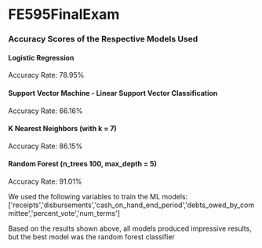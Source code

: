 # FE595FinalExam

### Accuracy Scores of the Respective Models Used
#### Logistic Regression
Accuracy Rate: 78.95%

#### Support Vector Machine - Linear Support Vector Classification
Accuracy Rate: 66.16%

#### K Nearest Neighbors (with k = 7)
Accuracy Rate: 86.15%

#### Random Forest (n_trees 100, max_depth = 5)
Accuracy Rate: 91.01%

We used the following variables to train the ML models:
['receipts','disbursements','cash_on_hand_end_period','debts_owed_by_committee','percent_vote','num_terms']

Based on the results shown above, all models produced impressive results, but the best model was the random forest classifier